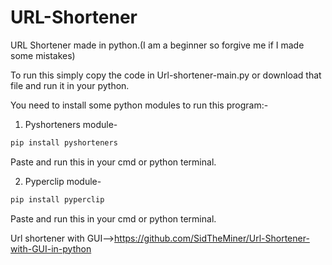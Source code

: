 # URL-Shortener
URL Shortener made in python.(I am a beginner so forgive me if I made some mistakes)

To run this simply copy the code in Url-shortener-main.py or download that file and run it in your python.

You need to install some python modules to run this program:-

1) Pyshorteners module-

```python
pip install pyshorteners
```

Paste and run this in your cmd or python terminal.


2) Pyperclip module-

```python
pip install pyperclip
```

Paste and run this in your cmd or python terminal.

Url shortener with GUI-->https://github.com/SidTheMiner/Url-Shortener-with-GUI-in-python
